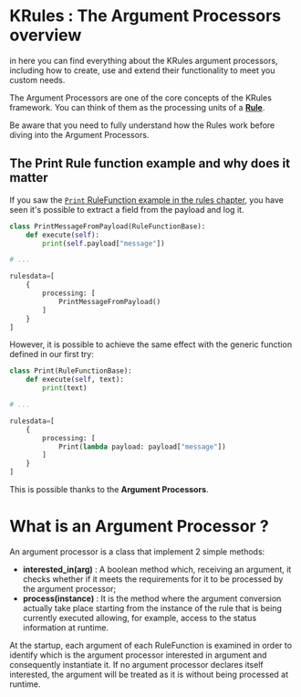 # KRules : The Argument Processors overview

in here you can find everything about the KRules argument processors, including how to create, use and extend their functionality to meet you custom needs.

The Argument Processors are one of the core concepts of the KRules framework. You can think of them as the processing units of a [**Rule**](./rules.md).

Be aware that you need to fully understand how the Rules work before diving into the Argument Processors.
   
## The Print Rule function example and why does it matter

If you saw the [`Print` RuleFunction example in the rules chapter](./rules.md), you have seen it's possible to extract a field from the payload and log it.

``` python 
class PrintMessageFromPayload(RuleFunctionBase):
    def execute(self):
        print(self.payload["message"])

# ...

rulesdata=[
    {
        processing: [
            PrintMessageFromPayload()
        ]
    }
]
```

However, it is possible to achieve the same effect with the generic function defined in our first try:

``` python
class Print(RuleFunctionBase):
    def execute(self, text):
        print(text)

# ...

rulesdata=[
    {
        processing: [
            Print(lambda payload: payload["message"])
        ]
    }
]
```

This is possible thanks to the **Argument Processors**.

# What is an Argument Processor ?

An argument processor is a class that implement 2 simple methods:

- **interested_in(arg)** : A boolean method which, receiving an argument, it checks whether if it meets the requirements for it to be processed by the argument processor;
- **process(instance)** : It is the method where the argument conversion actually take place starting from the instance of the rule that is being currently executed allowing, for example, access to the status information at runtime.

At the startup, each argument of each RuleFunction is examined in order to identify which is the argument processor interested in argument and consequently instantiate it.
If no argument processor declares itself interested, the argument will be treated as it is without being processed at runtime.
